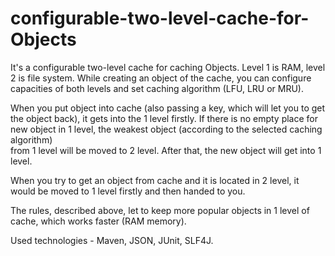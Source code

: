 # configurable-two-level-cache-for-Objects

It's a configurable two-level cache for caching Objects. Level 1 is RAM, level 2 is file system. While creating an object 
of the cache, you can configure capacities of both levels and set caching algorithm (LFU, LRU or MRU).

When you put object into cache (also passing a key, which will let you to get the object back), it gets into the 1 level firstly.
If there is no empty place for new object in 1 level, the weakest object (according to the selected caching algorithm)  
from 1 level will be moved to 2 level. After that, the new object will get into 1 level.

When you try to get an object from cache and it is located in 2 level, it would be moved to 1 level firstly and then handed to you.

The rules, described above, let to keep more popular objects in 1 level of cache, which works faster (RAM memory).

Used technologies - Maven, JSON, JUnit, SLF4J.
